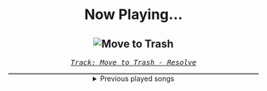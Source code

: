 <div align="center"> 
<h1>Now Playing...</h1>

![Move to Trash](https://i.scdn.co/image/ab67616d00001e02fc2a5cee3aa46a7d5ed83640)
--
_<samp><a href="https://open.spotify.com/track/2f9m6yBuJlPGMvYAVraXW8">Track: Move to Trash - Resolve</a></samp>_

<div style="border: 1px #4B5054 solid"></div>
<details>
  <summary>
    Previous played songs
  </summary>
  <table>
    <thead>
      <tr>
        <th>
          Artist
        </th>
        <th>
          Song
        </th>
        <th>
          Link
        </th>
      </tr>
    </thead>
    <tbody>
      <tr><td>Resolve</td><td>Move to Trash</td><td><a href="https://open.spotify.com/track/2f9m6yBuJlPGMvYAVraXW8">https://open.spotify.com/track/2f9m6yBuJlPGMvYAVraXW8</a></td></tr><tr><td>Resolve</td><td>Ignite</td><td><a href="https://open.spotify.com/track/7xtrNEYYWcRyMy7fKDppyP">https://open.spotify.com/track/7xtrNEYYWcRyMy7fKDppyP</a></td></tr><tr><td>Resolve</td><td>Ignite</td><td><a href="https://open.spotify.com/track/7xtrNEYYWcRyMy7fKDppyP">https://open.spotify.com/track/7xtrNEYYWcRyMy7fKDppyP</a></td></tr><tr><td>Resolve</td><td>Comfortably Dumb</td><td><a href="https://open.spotify.com/track/03l4vozsJujX2AHWUhbv3T">https://open.spotify.com/track/03l4vozsJujX2AHWUhbv3T</a></td></tr><tr><td>Resolve</td><td>In Stone</td><td><a href="https://open.spotify.com/track/5d17zQEKvgoXlCtszxL7it">https://open.spotify.com/track/5d17zQEKvgoXlCtszxL7it</a></td></tr><tr><td>Resolve</td><td>Bloodlust</td><td><a href="https://open.spotify.com/track/418RrRIjf7K4lZ4OZ400yz">https://open.spotify.com/track/418RrRIjf7K4lZ4OZ400yz</a></td></tr><tr><td>Resolve</td><td>Continuum</td><td><a href="https://open.spotify.com/track/7akgZZkK8tApu7jiZ6Zdzw">https://open.spotify.com/track/7akgZZkK8tApu7jiZ6Zdzw</a></td></tr><tr><td>Resolve</td><td>Older Days</td><td><a href="https://open.spotify.com/track/0g2z3IBa7yePMMsQP68RCi">https://open.spotify.com/track/0g2z3IBa7yePMMsQP68RCi</a></td></tr><tr><td>Resolve</td><td>Death Awaits</td><td><a href="https://open.spotify.com/track/4is7qbTZWLTZGGGEF42w3M">https://open.spotify.com/track/4is7qbTZWLTZGGGEF42w3M</a></td></tr><tr><td>Resolve</td><td>Human</td><td><a href="https://open.spotify.com/track/3NCs2vpB79QBHkjcFP1NgW">https://open.spotify.com/track/3NCs2vpB79QBHkjcFP1NgW</a></td></tr><tr><td>Brandon Lake</td><td>COUNT 'EM</td><td><a href="https://open.spotify.com/track/5tgXL0bJKzjwC2hZSYJzgl">https://open.spotify.com/track/5tgXL0bJKzjwC2hZSYJzgl</a></td></tr><tr><td>Brandon Lake</td><td>COUNT 'EM</td><td><a href="https://open.spotify.com/track/5tgXL0bJKzjwC2hZSYJzgl">https://open.spotify.com/track/5tgXL0bJKzjwC2hZSYJzgl</a></td></tr><tr><td>Sleep Token</td><td>Take Me Back To Eden</td><td><a href="https://open.spotify.com/track/2Gt7fjNlx901pPRkvBiNBZ">https://open.spotify.com/track/2Gt7fjNlx901pPRkvBiNBZ</a></td></tr><tr><td>Motionless In White</td><td>Masterpiece</td><td><a href="https://open.spotify.com/track/3c9kVsKF68xMzlS0NikVn3">https://open.spotify.com/track/3c9kVsKF68xMzlS0NikVn3</a></td></tr><tr><td>Electric Callboy</td><td>Everytime We Touch - TEKKNO Version</td><td><a href="https://open.spotify.com/track/1RQ50jZIxLYHd09bGo5jWk">https://open.spotify.com/track/1RQ50jZIxLYHd09bGo5jWk</a></td></tr><tr><td>Polaris</td><td>Inhumane</td><td><a href="https://open.spotify.com/track/4JpUHYV5xwiBHx9wnTSjh1">https://open.spotify.com/track/4JpUHYV5xwiBHx9wnTSjh1</a></td></tr><tr><td>The Pussycat Dolls</td><td>Buttons</td><td><a href="https://open.spotify.com/track/314QzMOrpNUqWBUozYshf6">https://open.spotify.com/track/314QzMOrpNUqWBUozYshf6</a></td></tr><tr><td>Ice Nine Kills</td><td>Meat & Greet</td><td><a href="https://open.spotify.com/track/4DUDclz23qWzRVNe4a8zeK">https://open.spotify.com/track/4DUDclz23qWzRVNe4a8zeK</a></td></tr><tr><td>NF</td><td>HOPE</td><td><a href="https://open.spotify.com/track/0EgLxY52mpGsXETyEsgVlP">https://open.spotify.com/track/0EgLxY52mpGsXETyEsgVlP</a></td></tr><tr><td>Resolve</td><td>Older Days</td><td><a href="https://open.spotify.com/track/3DjsiMycLUIbFsSz7hKndD">https://open.spotify.com/track/3DjsiMycLUIbFsSz7hKndD</a></td></tr>
    </tbody>
  </table>
</details>

</div>
